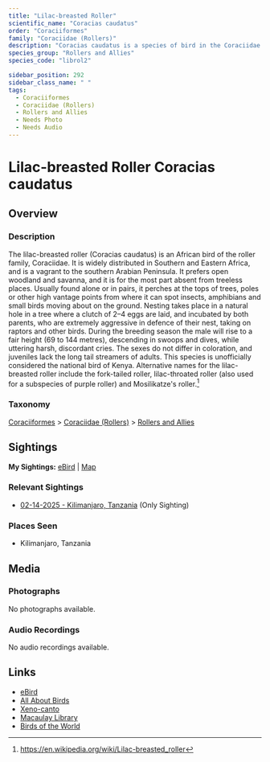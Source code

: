 ```yaml
---
title: "Lilac-breasted Roller"
scientific_name: "Coracias caudatus"
order: "Coraciiformes"
family: "Coraciidae (Rollers)"
description: "Coracias caudatus is a species of bird in the Coraciidae (Rollers) family. It has been observed 1 times."
species_group: "Rollers and Allies"
species_code: "librol2"

sidebar_position: 292
sidebar_class_name: " "
tags: 
  - Coraciiformes
  - Coraciidae (Rollers)
  - Rollers and Allies
  - Needs Photo
  - Needs Audio
---
```


# Lilac-breasted Roller <span className='sci_name'>Coracias caudatus</span>

## Overview

### Description
The lilac-breasted roller (Coracias caudatus) is an African bird of the roller family, Coraciidae. It is widely distributed in Southern and Eastern Africa, and is a vagrant to the southern Arabian Peninsula. It prefers open woodland and savanna, and it is for the most part absent from treeless places. Usually found alone or in pairs, it perches at the tops of trees, poles or other high vantage points from where it can spot insects, amphibians and small birds moving about on the ground. Nesting takes place in a natural hole in a tree where a clutch of 2–4 eggs are laid, and incubated by both parents, who are extremely aggressive in defence of their nest, taking on raptors and other birds. During the breeding season the male will rise to a fair height (69 to 144 metres), descending in swoops and dives, while uttering harsh, discordant cries. The sexes do not differ in coloration, and juveniles lack the long tail streamers of adults. This species is unofficially considered the national bird of Kenya. Alternative names for the lilac-breasted roller include the fork-tailed roller, lilac-throated roller (also used for a subspecies of purple roller) and Mosilikatze's roller.[^1]

[^1]: https://en.wikipedia.org/wiki/Lilac-breasted_roller

### Taxonomy
[Coraciiformes](/tags/coraciiformes) > [Coraciidae (Rollers)](/tags/coraciidae-rollers) > [Rollers and Allies](/tags/rollers-and-allies)


## Sightings

**My Sightings:** [eBird](https://ebird.org/lifelist?r=world&time=life&spp=librol2) | [Map](/map?species_code=librol2)

### Relevant Sightings

* [02-14-2025 - Kilimanjaro, Tanzania](https://ebird.org/checklist/S216294004) (Only Sighting)

### Places Seen

* Kilimanjaro, Tanzania



## Media
### Photographs
No photographs available.

### Audio Recordings
No audio recordings available.

## Links
* [eBird](https://ebird.org/species/librol2) 
* [All About Birds](https://www.allaboutbirds.org/guide/librol2) 
* [Xeno-canto](https://www.xeno-canto.org/species/coracias-caudatus) 
* [Macaulay Library](https://search.macaulaylibrary.org/catalog?taxonCode=librol2&sort=rating_rank_desc)
* [Birds of the World](https://birdsoftheworld.org/bow/species/librol2)
